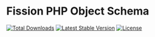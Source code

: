 # Fission PHP Object Schema

<p>
<a href="https://packagist.org/packages/sackrin/fission"><img src="https://poser.pugx.org/sackrin/fission/d/total.svg" alt="Total Downloads"></a>
<a href="https://packagist.org/packages/sackrin/fission"><img src="https://poser.pugx.org/sackrin/fission/v/stable.svg" alt="Latest Stable Version"></a>
<a href="https://packagist.org/packages/sackrin/fission"><img src="https://poser.pugx.org/sackrin/fission/license.svg" alt="License"></a>
</p>
